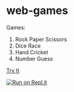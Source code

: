 # web-games
Games:
  1. Rock Paper Scissors
  2. Dice Race
  3. Hand Cricket
  4. Number Guess

[Try It](https://web-games.prathamjaiswal.repl.co)

[![Run on Repl.it](https://repl.it/badge/github/pratham-jaiswal/web-games)](https://repl.it/github/pratham-jaiswal/web-games)
